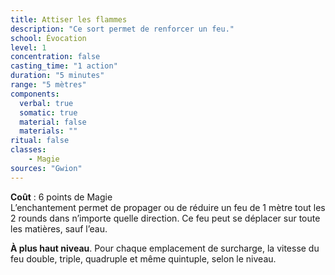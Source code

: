 ```yaml
---
title: Attiser les flammes
description: "Ce sort permet de renforcer un feu."
school: Évocation
level: 1
concentration: false
casting_time: "1 action"
duration: "5 minutes"
range: "5 mètres"
components:
  verbal: true
  somatic: true
  material: false
  materials: ""
ritual: false
classes:
    - Magie
sources: "Gwion"
---
```

**Coût** : 6 points de Magie  
L’enchantement permet de propager ou de réduire un feu de 1 mètre tout les 2 rounds dans n’importe quelle direction. Ce feu peut se déplacer sur toute les matières, sauf l’eau.   

**À plus haut niveau**. Pour chaque emplacement de surcharge, la vitesse du feu double, triple, quadruple et même quintuple, selon le niveau.  
